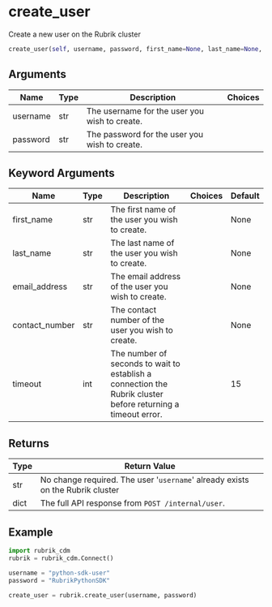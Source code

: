 # create_user

Create a new user on the Rubrik cluster
```py
create_user(self, username, password, first_name=None, last_name=None, email_address=None, contact_number=None timeout=15):
```

## Arguments
| Name     | Type | Description                                   | Choices |
|----------|------|-----------------------------------------------|---------|
| username | str  | The username for the user you wish to create. |         |
| password | str  | The password for the user you wish to create. |         |
## Keyword Arguments
| Name           | Type | Description                                                                                                  | Choices | Default |
|----------------|------|--------------------------------------------------------------------------------------------------------------|---------|---------|
| first_name     | str  | The first name of the user you wish to create.                                                               |         | None    |
| last_name      | str  | The last name of the user you wish to create.                                                                |         | None    |
| email_address  | str  | The email address of the user you wish to create.                                                            |         | None    |
| contact_number | str  | The contact number of the user you wish to create.                                                           |         | None    |
| timeout        | int  | The number of seconds to wait to establish a connection the Rubrik cluster before returning a timeout error. |         | 15      |

## Returns
| Type | Return Value                                                                   |
|------|--------------------------------------------------------------------------------|
| str  | No change required. The user '`username`' already exists on the Rubrik cluster |
| dict | The full API response from `POST /internal/user`.                              |
## Example
```py
import rubrik_cdm
rubrik = rubrik_cdm.Connect()

username = "python-sdk-user"
password = "RubrikPythonSDK"

create_user = rubrik.create_user(username, password)
```